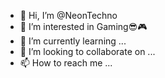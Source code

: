 - 👋 Hi, I’m @NeonTechno
- 👀 I’m interested in Gaming😎🎮
- 🌱 I’m currently learning ...
- 💞️ I’m looking to collaborate on ...
- 📫 How to reach me ...

<!---
NeonTechno/NeonTechno is a ✨ special ✨ repository because its `README.md` (this file) appears on your GitHub profile.
You can click the Preview link to take a look at your changes.
--->
